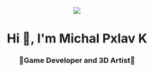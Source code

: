<p align = "center"><img src = "https://media3.giphy.com/media/v1.Y2lkPTc5MGI3NjExb2piN2w2bWwzcWc1OWdud2VlbGxkbWV1ZzFlMXhmZDZ2a3dqYzV6YyZlcD12MV9pbnRlcm5hbF9naWZfYnlfaWQmY3Q9Zw/ytJuY1j89ld2CMRFuY/giphy.gif"></p>

<h1 align="center">Hi 👋, I'm Michal Pxlav K</h1>
<h3 align="center">🤖Game Developer and 3D Artist🤖</h3>

<p align="left">
</p>
